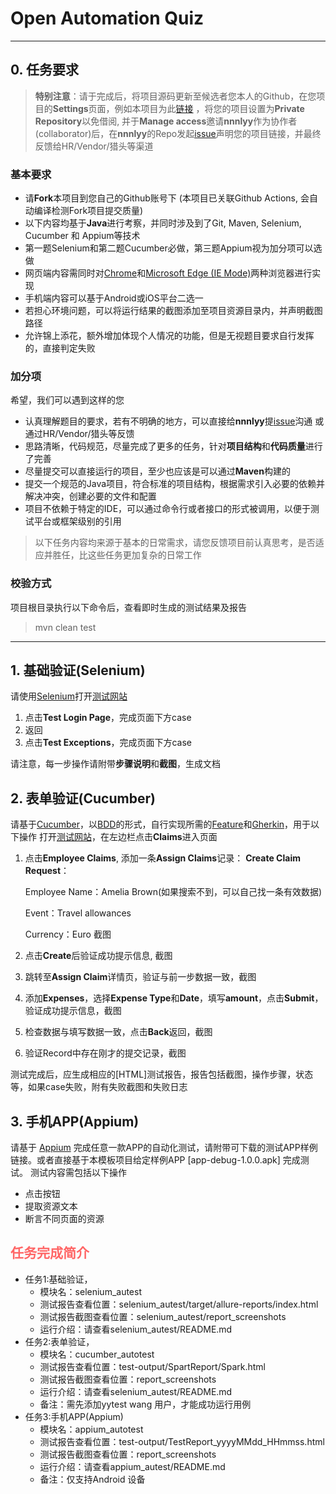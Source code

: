 # Open Automation Quiz
---

## 0. 任务要求

> **特别注意**：请于完成后，将项目源码更新至候选者您本人的Github，在您项目的**Settings**页面，例如本项目为此[链接](https://github.com/atquiz/auto_test_quiz) ，将您的项目设置为**Private Repository**以免借阅, 并于**Manage access**邀请**nnnlyy**作为协作者(collaborator)后，在**nnnlyy**的Repo发起[issue](https://github.com/atquiz/auto_test_quiz/issues)声明您的项目链接，并最终反馈给HR/Vendor/猎头等渠道

### 基本要求

* 请**Fork**本项目到您自己的Github账号下 (本项目已关联Github Actions, 会自动编译检测Fork项目提交质量)
* 以下内容均基于**Java**进行考察，并同时涉及到了Git, Maven, Selenium, Cucumber 和 Appium等技术
* 第一题Selenium和第二题Cucumber必做，第三题Appium视为加分项可以选做
* 网页端内容需同时对[Chrome](https://www.google.cn/intl/zh-CN/chrome/)和[Microsoft Edge (IE Mode)](https://www.microsoft.com/zh-cn/edge/business/ie-mode)两种浏览器进行实现
* 手机端内容可以基于Android或iOS平台二选一
* 若担心环境问题，可以将运行结果的截图添加至项目资源目录内，并声明截图路径
* 允许锦上添花，额外增加体现个人情况的功能，但是无视题目要求自行发挥的，直接判定失败

### 加分项

希望，我们可以遇到这样的您

* 认真理解题目的要求，若有不明确的地方，可以直接给**nnnlyy**提[issue](https://github.com/atquiz/auto_test_quiz/issues)沟通 或 通过HR/Vendor/猎头等反馈
* 思路清晰，代码规范，尽量完成了更多的任务，针对**项目结构**和**代码质量**进行了完善
* 尽量提交可以直接运行的项目，至少也应该是可以通过**Maven**构建的
* 提交一个规范的Java项目，符合标准的项目结构，根据需求引入必要的依赖并解决冲突，创建必要的文件和配置
* 项目不依赖于特定的IDE，可以通过命令行或者接口的形式被调用，以便于测试平台或框架级别的引用

> 以下任务内容均来源于基本的日常需求，请您反馈项目前认真思考，是否适应并胜任，比这些任务更加复杂的日常工作

### 校验方式

项目根目录执行以下命令后，查看即时生成的测试结果及报告

> mvn clean test

---

## 1. 基础验证(Selenium)

请使用[Selenium](https://github.com/SeleniumHQ/selenium)打开[测试网站](https://practicetestautomation.com/practice/)

1. 点击**Test Login Page**，完成页面下方case
2. 返回
3. 点击**Test Exceptions**，完成页面下方case

请注意，每一步操作请附带**步骤说明**和**截图**，生成文档

## 2. 表单验证(Cucumber)
请基于[Cucumber](https://cucumber.io/)，以[BDD](https://cucumber.io/docs/bdd/)的形式，自行实现所需的[Feature](https://cucumber.io/docs/gherkin/reference/#feature)和[Gherkin](https://cucumber.io/docs/gherkin/)，用于以下操作
打开[测试网站](https://opensource-demo.orangehrmlive.com/web/index.php/dashboard/index)，在左边栏点击**Claims**进入页面

1. 点击**Employee Claims**, 添加一条**Assign Claims**记录：
   **Create Claim Request**：
   
   Employee Name：Amelia  Brown(如果搜索不到，可以自己找一条有效数据)

   Event：Travel allowances

   Currency：Euro
   截图
3. 点击**Create**后验证成功提示信息, 截图
4. 跳转至**Assign Claim**详情页，验证与前一步数据一致，截图
5. 添加**Expenses**，选择**Expense Type**和**Date**，填写**amount**，点击**Submit**，验证成功提示信息，截图
6. 检查数据与填写数据一致，点击**Back**返回，截图
7. 验证Record中存在刚才的提交记录，截图

测试完成后，应生成相应的[HTML]测试报告，报告包括截图，操作步骤，状态等，如果case失败，附有失败截图和失败日志

## 3. 手机APP(Appium)

请基于 [Appium](http://appium.io/)  完成任意一款APP的自动化测试，请附带可下载的测试APP样例链接。或者直接基于本模板项目给定样例APP [app-debug-1.0.0.apk] 完成测试。
测试内容需包括以下操作

* 点击按钮
* 提取资源文本
* 断言不同页面的资源

## <span style="color: #ff6666;">任务完成简介</span>
* 任务1:基础验证，
  * 模块名：selenium_autest
  * 测试报告查看位置：selenium_autest/target/allure-reports/index.html
  * 测试报告截图查看位置：selenium_autest/report_screenshots
  * 运行介绍：请查看selenium_autest/README.md
* 任务2:表单验证，
  * 模块名：cucumber_autotest
  * 测试报告查看位置：test-output/SpartReport/Spark.html
  * 测试报告截图查看位置：report_screenshots
  * 运行介绍：请查看selenium_autest/README.md
  * 备注：需先添加yytest wang 用户，才能成功运行用例
* 任务3:手机APP(Appium)
  * 模块名：appium_autotest
  * 测试报告查看位置：test-output/TestReport_yyyyMMdd_HHmmss.html
  * 测试报告截图查看位置：report_screenshots
  * 运行介绍：请查看appium_autest/README.md
  * 备注：仅支持Android 设备

